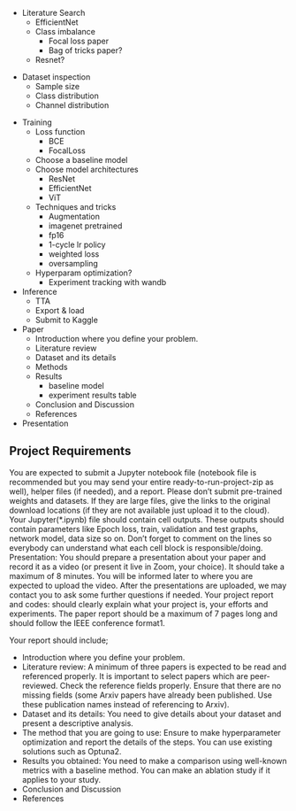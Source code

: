 
- Literature Search
    + EfficientNet 
    - Class imbalance
        + Focal loss paper
        - Bag of tricks paper?
    - Resnet?
+ Dataset inspection
    + Sample size
    + Class distribution
    + Channel distribution
- Training
    + Loss function
        + BCE
        + FocalLoss
    + Choose a baseline model
    - Choose model architectures
        + ResNet
        - EfficientNet
        - ViT
    - Techniques and tricks
        + Augmentation
        + imagenet pretrained
        + fp16
        + 1-cycle lr policy
        + weighted loss
        + oversampling
    - Hyperparam optimization?
        + Experiment tracking with wandb
- Inference
    - TTA
    - Export & load
    - Submit to Kaggle
- Paper
    - Introduction where you define your problem.
    - Literature review
    - Dataset and its details
    - Methods
    - Results
        - baseline model
        - experiment results table
    - Conclusion and Discussion
    - References
- Presentation


## Project Requirements

You are expected to submit a Jupyter notebook file (notebook file is recommended but you may send your entire ready-to-run-project-zip as well), helper files (if needed), and a report. Please don’t submit pre-trained weights and datasets. If they are large files, give the links to the original download locations (if they are not available just upload it to the cloud).
Your Jupyter(*.ipynb) file should contain cell outputs. These outputs should contain parameters like Epoch loss, train, validation and test graphs, network model, data size so on. Don’t forget to comment on the lines so everybody can understand what each cell block is responsible/doing.
Presentation: You should prepare a presentation about your paper and record it as a video (or present it live in Zoom, your choice). It should take a maximum of 8 minutes. You will be informed later to where you are expected to upload the video. After the presentations are uploaded, we may contact you to ask some further questions if needed.
Your project report and codes: should clearly explain what your project is, your efforts and experiments. The paper report should be a maximum of 7 pages long and should follow the IEEE conference format1.

Your report should include;
- Introduction where you define your problem.
- Literature review: A minimum of three papers is expected to be read and referenced properly. It is important to
select papers which are peer-reviewed. Check the reference fields properly. Ensure that there are no missing fields
(some Arxiv papers have already been published. Use these publication names instead of referencing to Arxiv).
- Dataset and its details: You need to give details about your dataset and present a descriptive analysis.
- The method that you are going to use: Ensure to make hyperparameter optimization and report the details of the steps. You can use existing solutions such as Optuna2.
- Results you obtained: You need to make a comparison using well-known metrics with a baseline method. You can make an ablation study if it applies to your study.
- Conclusion and Discussion
- References